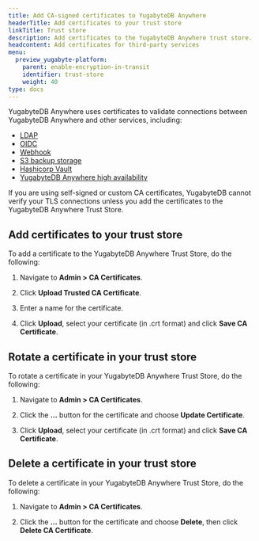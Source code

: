 ```yaml
---
title: Add CA-signed certificates to YugabyteDB Anywhere
headerTitle: Add certificates to your trust store
linkTitle: Trust store
description: Add certificates to the YugabyteDB Anywhere trust store.
headcontent: Add certificates for third-party services
menu:
  preview_yugabyte-platform:
    parent: enable-encryption-in-transit
    identifier: trust-store
    weight: 40
type: docs
---
```


YugabyteDB Anywhere uses certificates to validate connections between YugabyteDB Anywhere and other services, including:

- [LDAP](../../../administer-yugabyte-platform/ldap-authentication/)
- [OIDC](../../../administer-yugabyte-platform/oidc-authentication/)
- [Webhook](../../../alerts-monitoring/set-up-alerts-health-check/)
- [S3 backup storage](../../../back-up-restore-universes/configure-backup-storage/)
- [Hashicorp Vault](../../create-kms-config/hashicorp-kms/)
- [YugabyteDB Anywhere high availability](../../../administer-yugabyte-platform/high-availability/)

If you are using self-signed or custom CA certificates, YugabyteDB cannot verify your TLS connections unless you add the certificates to the YugabyteDB Anywhere Trust Store.

## Add certificates to your trust store

To add a certificate to the YugabyteDB Anywhere Trust Store, do the following:

1. Navigate to **Admin > CA Certificates**.

1. Click **Upload Trusted CA Certificate**.

1. Enter a name for the certificate.

1. Click **Upload**, select your certificate (in .crt format) and click **Save CA Certificate**.

## Rotate a certificate in your trust store

To rotate a certificate in your YugabyteDB Anywhere Trust Store, do the following:

1. Navigate to **Admin > CA Certificates**.

1. Click the **...** button for the certificate and choose **Update Certificate**.

1. Click **Upload**, select your certificate (in .crt format) and click **Save CA Certificate**.

## Delete a certificate in your trust store

To delete a certificate in your YugabyteDB Anywhere Trust Store, do the following:

1. Navigate to **Admin > CA Certificates**.

1. Click the **...** button for the certificate and choose **Delete**, then click **Delete CA Certificate**.
